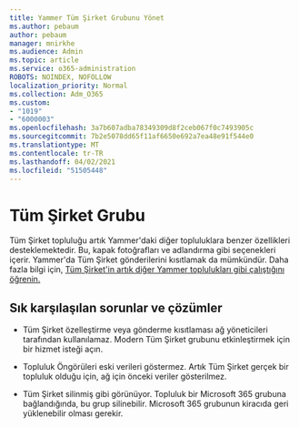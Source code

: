 ```yaml
---
title: Yammer Tüm Şirket Grubunu Yönet
ms.author: pebaum
author: pebaum
manager: mnirkhe
ms.audience: Admin
ms.topic: article
ms.service: o365-administration
ROBOTS: NOINDEX, NOFOLLOW
localization_priority: Normal
ms.collection: Adm_O365
ms.custom:
- "1019"
- "6000003"
ms.openlocfilehash: 3a7b607adba78349309d8f2ceb067f0c7493905c
ms.sourcegitcommit: 7b2e5078dd65f11af6650e692a7ea48e91f544e0
ms.translationtype: MT
ms.contentlocale: tr-TR
ms.lasthandoff: 04/02/2021
ms.locfileid: "51505448"
---
```

# <a name="all-company-group"></a>Tüm Şirket Grubu

Tüm Şirket topluluğu artık Yammer'daki diğer topluluklara benzer özellikleri desteklemektedir. Bu, kapak fotoğrafları ve adlandırma gibi seçenekleri içerir. Yammer'da Tüm Şirket gönderilerini kısıtlamak da mümkündür. Daha fazla bilgi için, [Tüm Şirket'in artık diğer Yammer toplulukları gibi çalıştığını öğrenin.](https://docs.microsoft.com/yammer/manage-yammer-groups/yammer-all-company-yammer-community)

## <a name="common-issues-and-solutions"></a>Sık karşılaşılan sorunlar ve çözümler

- Tüm Şirket özelleştirme veya gönderme kısıtlaması ağ yöneticileri tarafından kullanılamaz. Modern Tüm Şirket grubunu etkinleştirmek için bir hizmet isteği açın.

- Topluluk Öngörüleri eski verileri göstermez. Artık Tüm Şirket gerçek bir topluluk olduğu için, ağ için önceki veriler gösterilmez.

- Tüm Şirket silinmiş gibi görünüyor. Topluluk bir Microsoft 365 grubuna bağlandığında, bu grup silinebilir. Microsoft 365 grubunun kiracıda geri yüklenebilir olması gerekir.

